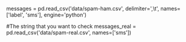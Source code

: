 messages = pd.read_csv('data/spam-ham.csv', delimiter=',\t', names=['label', 'sms'], engine='python')

#The string that you want to check
messages_real = pd.read_csv('data/spam-real.csv', names=['sms'])
